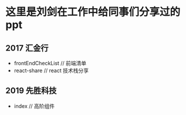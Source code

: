# 这里是刘剑在工作中给同事们分享过的 ppt

## 2017 汇金行

- frontEndCheckList // 前端清单
- react-share // react 技术栈分享

## 2019 先胜科技

- index // 高阶组件
